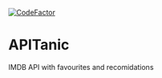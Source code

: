 [![CodeFactor](https://www.codefactor.io/repository/github/aagavin/apitanic/badge)](https://www.codefactor.io/repository/github/aagavin/apitanic)


# APITanic
IMDB API with favourites and recomidations
